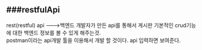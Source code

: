 ###restfulApi
----------------------
rest(restful) api --->백엔드 개발자가 만든 api를 통해서 게시판 기본적인 crud기능에 대한 백엔드 정보를 볼 수 있게 해주는것.      
postman이라는 api개발 툴을 이용해서 개발 할 것이다. api 입력하면 보여준다.
